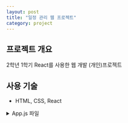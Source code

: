 ```yaml
---
layout: post
title: "일정 관리 웹 프로젝트"
category: project
---
```


## 프로젝트 개요
2학년 1학기 React를 사용한 웹 개발 (개인)프로젝트

## 사용 기술
- HTML, CSS, React

<details>
<summary>App.js 파일</summary>
import React, { useState, useEffect } from 'react';
import Calendar from 'react-calendar';
import 'react-calendar/dist/Calendar.css';
import Login from './Login';
import Signup from './Signup';
import './App.css';

function App() {
    const [date, setDate] = useState(new Date());
    const [events, setEvents] = useState([]);
    const [eventInput, setEventInput] = useState('');
    const [selectedDate, setSelectedDate] = useState(new Date());
    const [searchInput, setSearchInput] = useState('');
    const [pastSearchInput, setPastSearchInput] = useState('');
    const [isLoggedIn, setIsLoggedIn] = useState(false);
    const [users, setUsers] = useState([]);
    const [currentUser, setCurrentUser] = useState('');
    const [isPastEventsVisible, setIsPastEventsVisible] = useState(false); // 전체일정과 지난일정을 전환하는 상태

    useEffect(() => {
        const storedUsers = JSON.parse(localStorage.getItem('users')) || [];
        const storedUser = localStorage.getItem('currentUser') || '';
        setUsers(storedUsers);
        setCurrentUser(storedUser);
        setIsLoggedIn(!!storedUser);

        if (storedUser) {
            const userEvents = JSON.parse(localStorage.getItem(`events_${storedUser}`)) || [];
            const formattedEvents = userEvents.map(event => ({
                ...event,
                date: new Date(event.date)
            }));
            setEvents(formattedEvents);
        }
    }, []);

    const addEvent = () => {
        if (eventInput) {
            const newEvent = { date, event: eventInput };
            const newEvents = [...events, newEvent];
            setEvents(newEvents);
            setEventInput('');
            localStorage.setItem(`events_${currentUser}`, JSON.stringify(newEvents.map(event => ({
                ...event,
                date: event.date.toISOString()
            }))));
        }
    };

    const deleteEvent = (eventToDelete) => {
        const newEvents = events.filter(event => event !== eventToDelete);
        setEvents(newEvents);
        localStorage.setItem(`events_${currentUser}`, JSON.stringify(newEvents.map(event => ({
            ...event,
            date: event.date.toISOString()
        }))));
    };

    const handleDateClick = (date) => {
        setSelectedDate(date);
        setDate(date);
    };

    const handleEventClick = (eventDate) => {
        setDate(eventDate);
        setSelectedDate(eventDate);
    };

    const handleKeyDown = (e) => {
        if (e.key === 'Enter') {
            addEvent();
        }
    };

    const handleLogin = (username, password) => {
        const user = users.find(user => user.username === username && user.password === password);
        if (user) {
            setIsLoggedIn(true);
            setCurrentUser(username);
            localStorage.setItem('currentUser', username);

            const userEvents = JSON.parse(localStorage.getItem(`events_${username}`)) || [];
            const formattedEvents = userEvents.map(event => ({
                ...event,
                date: new Date(event.date)
            }));
            setEvents(formattedEvents);
        } else {
            alert('잘못된 사용자 이름 또는 비밀번호입니다.');
        }
    };

    const handleSignup = (username, password) => {
        const existingUser = users.find(user => user.username === username);
        if (existingUser) {
            alert('이미 존재하는 사용자 이름입니다. 다른 사용자 이름을 선택하세요.');
            return;
        }

        const newUser = { username, password };
        setUsers([...users, newUser]);
        setIsLoggedIn(true);
        setCurrentUser(username);
        localStorage.setItem('currentUser', username);
        localStorage.setItem(`events_${username}`, JSON.stringify([]));
        localStorage.setItem('users', JSON.stringify([...users, newUser]));
    };

    const handleLogout = () => {
        setIsLoggedIn(false);
        setCurrentUser('');
        localStorage.removeItem('currentUser');
        setEvents([]);
    };

    const formatDate = (date) => {
        const year = date.getFullYear();
        const month = String(date.getMonth() + 1).padStart(2, '0');
        const day = String(date.getDate()).padStart(2, '0');
        const isPast = calculateDaysLeft(date) < 0;
        return (
            <span style={{ 
                fontWeight: 'bold', 
                color: isPast ? '#FF6347' : '#007BFF', 
                marginRight: '10px'
            }}>
                {year}년 {month}월 {day}일
            </span>
        );
    };

    const calculateDaysLeft = (eventDate) => {
        const today = new Date();
        const timeDiff = eventDate - today;
        const daysLeft = Math.ceil(timeDiff / (1000 * 60 * 60 * 24));
        return daysLeft;
    };

    const tileContent = ({ date, view }) => {
        const dateString = date.toDateString();
        const eventsForDate = events.filter(event => event.date.toDateString() === dateString);

        const isPastDate = date < new Date() && date.toDateString() !== new Date().toDateString();

        return (
            <div
                style={{
                    backgroundColor: isPastDate ? '#ffcccc' : (eventsForDate.length > 0 ? '#add8e6' : 'transparent'),
                    borderRadius: '4px',
                    padding: '5px',
                    border: '2px solid #000000',
                    boxSizing: 'border-box',
                }}
            >
                {eventsForDate.length > 0 && (
                    <span style={{ fontSize: '13px', color: '#000000' }}>
                        {eventsForDate.length}개 일정
                    </span>
                )}
            </div>
        );
    };

    const pastEvents = events.filter(event => calculateDaysLeft(event.date) < 0);

    const handleToggleView = () => {
        setIsPastEventsVisible(prevState => !prevState); // 전환 버튼을 눌러서 보이는 뷰 변경
    };

    return (
        <div style={{ display: 'flex', justifyContent: 'space-between', width: '100%' }}>
            {!isLoggedIn ? (
                <div className="login-container">
                    <Login onLogin={handleLogin} />
                    <Signup onSignup={handleSignup} />
                </div>
            ) : (
                <>
                    <div className="calendar-container" style={{ flex: 2, marginRight: '10px' }}>
                        <div className="calendar-box">
                            <h1>{currentUser}의 일정</h1>
                            <Calendar 
                                onChange={(date) => { setDate(date); handleDateClick(date); }} 
                                value={date} 
                                tileContent={tileContent}
                            />
                            <div style={{ display: 'flex', alignItems: 'center' }}>
                                <input 
                                    className="input-field"
                                    type="text" 
                                    placeholder="일정 입력" 
                                    value={eventInput} 
                                    onChange={(e) => setEventInput(e.target.value)}
                                    onKeyDown={handleKeyDown}
                                />
                                <button className="button" onClick={addEvent}>추가</button>
                            </div>
                            <ul className="event-list">
                                {events.filter(event => event.date.toDateString() === selectedDate.toDateString()).map((event, index) => (
                                    <li key={index} className="event-item">
                                        {formatDate(event.date)}
                                        <span style={{ color: '#333' }}>
                                            {event.event}
                                        </span>
                                        <span style={{ marginLeft: '10px', color: '#999' }}>
                                            {calculateDaysLeft(event.date) < 0 ? '마감' : `${calculateDaysLeft(event.date)}일 남음`}
                                        </span>
                                        <button onClick={() => deleteEvent(event)}>삭제</button>
                                    </li>
                                ))}
                                {events.length === 0 && (
                                    <li style={{ textAlign: 'center', color: '#999' }}>등록된 일정이 없습니다.</li>
                                )}
                            </ul>
                        </div>
                    </div>

                    <div className="calendar-container" style={{ flex: 1, marginLeft: '10px' }}>
                        <div className="event-box">
                            <h2>{isPastEventsVisible ? '지난 일정 목록' : '전체 일정 목록'}</h2> {/* 제목 동적 변경 */}
                            <button 
                                onClick={handleToggleView} 
                                style={{
                                    backgroundColor: '#007BFF',
                                    color: '#fff',
                                    padding: '10px 20px',
                                    border: 'none',
                                    borderRadius: '5px',
                                    cursor: 'pointer',
                                    transition: 'background-color 0.3s',
                                    marginBottom: '10px'
                                }}
                                onMouseEnter={(e) => e.target.style.backgroundColor = '#0056b3'}
                                onMouseLeave={(e) => e.target.style.backgroundColor = '#007BFF'}
                            >
                                {isPastEventsVisible ? '전체 일정 보기' : '지난 일정 보기'}
                            </button>

                            {isPastEventsVisible ? (
                                <>
                                    <input 
                                        className="input-field"
                                        type="text" 
                                        placeholder="지난 일정 검색" 
                                        value={pastSearchInput}
                                        onChange={(e) => setPastSearchInput(e.target.value)}
                                    />
                                    <ul className="event-list">
                                        {pastEvents.length === 0 ? (
                                            <li style={{ textAlign: 'center', color: '#999' }}>등록된 지난 일정이 없습니다.</li>
                                        ) : (
                                            pastEvents
                                                .filter(event => 
                                                    event.event.toLowerCase().includes(pastSearchInput.toLowerCase())
                                                )
                                                .sort((a, b) => a.date - b.date)
                                                .map((event, index) => (
                                                    <li key={index} className="event-item" onClick={() => handleEventClick(event.date)}>
                                                        {formatDate(event.date)}
                                                        <span style={{ color: '#333' }}>
                                                            {event.event}
                                                        </span>
                                                        <span style={{ marginLeft: '10px', color: '#999' }}>
                                                            마감
                                                        </span>
                                                        <button onClick={() => deleteEvent(event)}>삭제</button>
                                                    </li>
                                                ))
                                        )}
                                    </ul>
                                </>
                            ) : (
                                <>
                                    <input 
                                        className="input-field"
                                        type="text" 
                                        placeholder="일정 검색" 
                                        value={searchInput}
                                        onChange={(e) => setSearchInput(e.target.value)}
                                    />
                                    <ul className="event-list">
                                        {events.length === 0 ? (
                                            <li style={{ textAlign: 'center', color: '#999' }}>등록된 일정이 없습니다.</li>
                                        ) : (
                                            events
                                                .filter(event => 
                                                    event.event.toLowerCase().includes(searchInput.toLowerCase()) && calculateDaysLeft(event.date) >= 0
                                                )
                                                .sort((a, b) => a.date - b.date)
                                                .map((event, index) => (
                                                    <li key={index} className="event-item" onClick={() => handleEventClick(event.date)}>
                                                        {formatDate(event.date)}
                                                        <span style={{ color: '#333' }}>
                                                            {event.event}
                                                        </span>
                                                        <span style={{ marginLeft: '10px', color: '#999' }}>
                                                            {calculateDaysLeft(event.date) < 0 ? '마감' : `${calculateDaysLeft(event.date)}일 남음`}
                                                        </span>
                                                        <button onClick={() => deleteEvent(event)}>삭제</button>
                                                    </li>
                                                ))
                                        )}
                                    </ul>
                                </>
                            )}
                        </div>
                    </div>
                </>
            )}
            {isLoggedIn && (
                <button className="logout-button" onClick={handleLogout}>로그아웃</button>
            )}
        </div>
    );
}

export default App;

</details>
